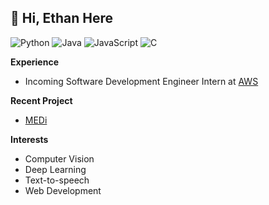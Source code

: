 __👋 Hi, Ethan Here__
---  
![Python](https://img.shields.io/badge/Python-black?logo=python&logoColor=FFF&style=flat-square)
![Java](https://img.shields.io/badge/Java-black?logo=openjdk&logoColor=FFF&style=flat-square)
![JavaScript](https://shields.io/badge/JavaScript-black?logo=JavaScript&logoColor=FFF&style=flat-square)
![C](https://shields.io/badge/C-black?logo=c&logoColor=fff&style=flat-square)

__Experience__
- Incoming Software Development Engineer Intern at [AWS](https://aws.amazon.com/)

__Recent Project__
- [MEDi](https://github.com/2nd-Company/MEDi)

__Interests__
- Computer Vision 
- Deep Learning
- Text-to-speech
- Web Development

<!---
ethansjpark/ethansjpark is a ✨ special ✨ repository because its `README.md` (this file) appears on your GitHub profile.
You can click the Preview link to take a look at your changes.
--->
